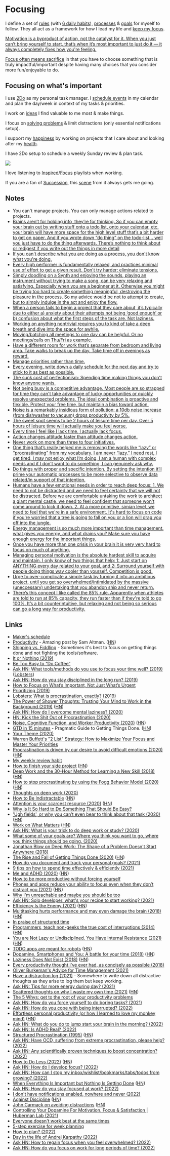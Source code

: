 # Focusing

I define a set of [rules](rules.md) (with [6 daily habits](habits.md)), [processes](processes.md) & [goals](goals.md) for myself to follow. They all act as a framework for how I lead my life and [keep my focus](https://waitbutwhy.com/2013/10/why-procrastinators-procrastinate.html).

[Motivation is a byproduct of action, not the catalyst for it. When you just can’t bring yourself to start, that’s when it’s most important to just do it — it always completely fixes how you're feeling.](https://twitter.com/adamwathan/status/1520153298023636993)

[Focus often means sacrifice](https://www.youtube.com/watch?v=2oksetv3i90) in that you have to choose something that is truly impactful/important despite having many choices that you consider more fun/enjoyable to do.

## Focusing on what's important

I use [2Do](../macOS/apps/2do.md) as my personal task manager. I [schedule events](../macOS/apps/fantastical.md) in my calendar and plan the day/week in context of my tasks & priorities.

I work on [ideas](../ideas/ideas.md) I find valuable to me most & make things.

I focus on [solving problems](../research/solving-problems.md) & limit distractions (only essential notifications setup).

I support my [happiness](../life/happiness.md) by working on projects that I care about and looking after my [health](../health/health.md).

I have 2Do setup to schedule a weekly Sunday review & plan task.

![](https://i.imgur.com/l3x5S2k.png)

I love listening to [Inspired](https://open.spotify.com/playlist/5fIL0WiQ79QtgsP4Y4L20V)/[Focus](https://open.spotify.com/playlist/0ESjwZeTcHOWzY3FYO5zs5) playlists when working.

If you are a fan of [Succession](https://trakt.tv/shows/succession), this [scene](https://youtu.be/GbKva43khvI?t=148) from it always gets me going.

## Notes

- You can't manage projects. You can only manage actions related to projects.
- [Brains aren’t for holding info, they’re for thinking. So if you can empty your brain out by writing stuff onto a todo list, onto your calendar, etc, your brain will have more space for the high level stuff that’s a bit harder to get on paper. And if you wrote down “do thing” on the todo-list… well you just have to do the thing afterwards. There’s nothing to think about or redigest if you write out the things in more detail](https://lobste.rs/s/0qlkm7/how_do_i_keep_multiple_projects_my_head)
- [If you can't describe what you are doing as a process, you don't know what you're doing.](https://twitter.com/visualizevalue/status/1296791809478336513)
- [Every high performer is fundamentally relaxed, and practices minimal use of effort to get a given result. Don't try harder: eliminate tensions.](https://twitter.com/sanityinc/status/1309974689268129792)
- [Simply doodling on a Synth and enjoying the sounds, playing an instrument without trying to make a song, can be very relaxing and satisfying. Especially when you are a beginner at it. Otherwise you might be trying too hard to create something meaningful, destroying the pleasure in the process. So my advice would be not to attempt to create, but to simply indulge in the act and enjoy the flow.](https://news.ycombinator.com/item?id=24743944)
- [When a person fails to begin a project that they care about, it’s typically due to either a) anxiety about their attempts not being ‘good enough’ or b) confusion about what the first steps of the task are. Not laziness.](https://humanparts.medium.com/laziness-does-not-exist-3af27e312d01)
- [Working on anything nontrivial requires you to kind of take a deep breath and dive into the space for awhile.](https://twitter.com/peterbourgon/status/1387098683485868040)
- [Moving/batching all meetings to one day can be helpful. Or no meetings/calls on Thu/Fri as example.](https://twitter.com/coreyhainesco/status/1387557466179653632)
- [Have a different room for work that’s separate from bedroom and living area. Take walks to break up the day. Take time off in evenings as reward.](https://twitter.com/herrmanndigital/status/1387773860636995592)
- [Manage priorities rather than time.](https://twitter.com/MikeyFox/status/1387699937954119683)
- [Every evening, write down a daily schedule for the next day and try to stick to it as best as possible.](https://twitter.com/rasbt/status/1397221898044456962)
- [The sunk cost of perfectionism: Spending time making things you don't know anyone wants.](https://twitter.com/jackbutcher/status/1399798492521021446)
- [Not being busy is a competitive advantage. Most people are so strapped for time they can't take advantage of lucky opportunities or quickly resolve unexpected problems. The ideal combination is proactive and flexible. Protect your free time, but maintain a bias toward action.](https://twitter.com/JamesClear/status/1400447419507220480)
- [Noise is a remarkably insidious form of pollution: a 10db noise increase (from dishwasher to vacuum) drops productivity by 5%.](https://twitter.com/emollick/status/1408478193091330053)
- [The sweet spot seems to be 2 hours of leisure time per day. Over 5 hours of leisure time will actually make you feel worse.](https://twitter.com/levelsio/status/1438480377207611399)
- [Every time I feel like I lack time, I actually lack focus.](https://twitter.com/anthilemoon/status/1443485224092913669)
- [Action changes attitude faster than attitude changes action.](https://news.ycombinator.com/item?id=28762362)
- [Never work on more than three to four initiatives.](https://twitter.com/rakyll/status/1445570363291627665)
- [One thing that’s really helped me is removing the words like “lazy” or “procrastinating” from my vocabulary. I am never “lazy.” I need rest, I get tired, I may not enjoy what I’m doing, I am a human with complex needs and if I don’t want to do something, I can genuinely ask why.](https://twitter.com/sehurlburt/status/1450648082685779969)
- [Do things with proper and specific intention. By setting the intention it’ll prime your automatic processes to be more selective to observe data related/in support of that intention.](https://twitter.com/vaisfourlovers/status/1450929596438810631)
- [Humans have a few emotional needs in order to reach deep focus: 1. We need to not be distracted and we need to feel certainty that we will not be distracted. Before we are comfortable untaking the work to architect a giant mental castle, we need to feel confident that someone won't come around to kick it down. 2. At a more primitive, simian level, we need to feel that we're in a safe environment. It's hard to focus on code if you're worried that a tree is going to fall on you or a lion will drag you off into the jungle.](https://news.ycombinator.com/item?id=29028505)
- [Energy management is so much more important than time management. what gives you energy, and what drains you? Make sure you have enough energy for the important things.](https://twitter.com/triketora/status/1489713975864528899)
- [Once you have more than one crisis in your brain it is very very hard to focus on much of anything.](https://twitter.com/chriswilcox47/status/1496918870572945408)
- [Managing personal motivation is the absolute hardest skill to acquire and maintain. I only know of two things that help: 1: Just start on ANYTHING every day related to your goal, and 2: Surround yourself with people doing things way cooler than yourself. Competition is good.](https://twitter.com/slimsag/status/1524418178587054080)
- [Urge to over-complicate a simple task by turning it into an ambitious project, until you get so overwhelmed/intimidated by the massive (uneccessary) undertaking that you abandon ship and never return.](https://twitter.com/danidonovan/status/1553775564477157376)
- [There’s this concept I like called the 85% rule. Apparently when athletes are told to run at 85% capacity, they run faster than if they're told to go 100%. It’s a bit counterintuitive, but relaxing and not being so serious can go a long way for productivity.](https://twitter.com/michelleqin_/status/1569861773305745410)

## Links

- [Maker's schedule](http://www.paulgraham.com/makersschedule.html)
- [Productivity](https://blog.samaltman.com/productivity) - Amazing post by Sam Altman. ([HN](https://news.ycombinator.com/item?id=16802530))
- [Shipping vs. Fiddling](https://medium.com/@okonetchnikov/shipping-vs-fiddling-74e27e61e0c1) - Sometimes it's best to focus on getting things done and not fighting the tools/software.
- [It or Nothing (2019)](http://tynan.com/ornothing)
- [Be Too Busy to “Do Coffee”](https://nav.al/2019/05/08/meetings/)
- [Ask HN: What tools/methods do you use to focus your time well? (2019)](https://news.ycombinator.com/item?id=19996062) ([Lobsters](https://lobste.rs/s/1nhqml/what_tools_methods_do_you_use_focus_your))
- [Ask HN: How do you stay disciplined in the long run? (2019)](https://news.ycombinator.com/item?id=19777976)
- [How to Focus on What’s Important, Not Just What’s Urgent](https://hbr.org/2018/07/how-to-focus-on-whats-important-not-just-whats-urgent)
- [Prioritizing (2019)](https://css-tricks.com/prioritizing/)
- [Lobsters: What is procrastination, exactly? (2019)](https://lobste.rs/s/f2sdfz/what_is_procrastination_exactly)
- [The Power of Shower Thoughts: Trusting Your Mind to Work in the Background (2019)](https://alexanderell.is/posts/trust-in-your-unconscious/) ([HN](https://news.ycombinator.com/item?id=21557902))
- [Ask HN: How do I overcome mental laziness? (2020)](https://news.ycombinator.com/item?id=22919697)
- [HN: Kick the Shit Out of Procrastination (2020)](https://news.ycombinator.com/item?id=22922372)
- [Noise, Cognitive Function, and Worker Productivity (2020)](https://joshuatdean.com/wp-content/uploads/2020/02/NoiseCognitiveFunctionandWorkerProductivity.pdf) ([HN](https://news.ycombinator.com/item?id=23113142))
- [GTD in 15 minutes](https://hamberg.no/gtd/) - Pragmatic Guide to Getting Things Done. ([HN](https://news.ycombinator.com/item?id=31506054))
- [Your Theme (2020)](https://www.youtube.com/watch?v=NVGuFdX5guE)
- [Warren Buffett's "2 List" Strategy: How to Maximize Your Focus and Master Your Priorities](https://jamesclear.com/buffett-focus)
- [Procrastination is driven by our desire to avoid difficult emotions (2020)](https://www.cbc.ca/radio/thesundayedition/the-sunday-edition-for-june-14-2020-1.5604357/there-s-a-reason-we-procrastinate-and-it-s-not-laziness-1.5604433) ([HN](https://news.ycombinator.com/item?id=23537317))
- [My weekly review habit](https://www.benkuhn.net/weekly/)
- [How to finish your side project](https://hugozap.com/posts/how-to-finish-your-side-project/) ([HN](https://news.ycombinator.com/item?id=23672686))
- [Deep Work and the 30-Hour Method for Learning a New Skill (2018)](https://azeria-labs.com/the-importance-of-deep-work-the-30-hour-method-for-learning-a-new-skill/) ([HN](https://news.ycombinator.com/item?id=23845575))
- [How to stop procrastinating by using the Fogg Behavior Model (2020)](https://www.deprocrastination.co/blog/how-to-stop-procrastinating-by-using-the-fogg-behavior-model) ([HN](https://news.ycombinator.com/item?id=24120275))
- [Thoughts on deep work (2020)](https://twitter.com/paraschopra/status/1295244575154479104)
- [How to Be Indistractable](https://psyche.co/guides/to-become-indistractable-recognise-that-it-starts-within-you) ([HN](https://news.ycombinator.com/item?id=24360966))
- [Attention is your scarcest resource (2020)](https://www.benkuhn.net/attention/) ([HN](https://news.ycombinator.com/item?id=24391686))
- [Why Is It So Hard to Do Something That Should Be Easy?](https://www.youtube.com/watch?v=Uo08uS904Rg)
- ['Ugh fields', or why you can’t even bear to think about that task (2020)](https://medium.com/@robertwiblin/ugh-fields-or-why-you-can-t-even-bear-to-think-about-that-task-5941837dac62) ([HN](https://news.ycombinator.com/item?id=24445603))
- [Work on What Matters](https://staffeng.com/guides/work-on-what-matters) ([HN](https://news.ycombinator.com/item?id=24581810))
- [Ask HN: What is your trick to do deep work or study? (2020)](https://news.ycombinator.com/item?id=24675467)
- [What some of your goals are? Where you think you want to go, where you think things should be going. (2020)](https://merveilles.town/@neauoire/105093152834494144)
- [Jonathan Blow on Deep Work: The Shape of a Problem Doesn't Start Anywhere (2018)](https://www.youtube.com/watch?v=4Ej_3NKA3pk)
- [The Rise and Fall of Getting Things Done (2020)](https://www.newyorker.com/tech/annals-of-technology/the-rise-and-fall-of-getting-things-done) ([HN](https://news.ycombinator.com/item?id=25131848))
- [How do you document and track your personal goals? (2021)](https://lobste.rs/s/vorh7a/how_do_you_document_track_your_personal)
- [9 tips on how to spend time effectively & efficiently (2021)](https://twitter.com/m_franceschetti/status/1355202318803861504)
- [Me and ADHD (2020)](https://www.linkedin.com/pulse/adhd-me-ish-verduzco/) ([HN](https://news.ycombinator.com/item?id=25992390))
- [How to be more productive without forcing yourself](https://www.deprocrastination.co/blog/how-to-be-productive-without-forcing-yourself)
- [Phones and apps reduce your ability to focus even when they don’t distract you (2021)](https://blog.rize.io/blog/phones-and-apps-reduce-your-ability-to-focus-even-when-they-dont-distract-you) ([HN](https://news.ycombinator.com/item?id=26582729))
- [Why I'm unreachable and maybe you should be too](https://levels.io/contact-me/)
- [Ask HN: Solo developer, what's your recipe to start working? (2021)](https://news.ycombinator.com/item?id=26747318)
- [Efficiency Is the Enemy (2021)](https://fs.blog/2021/05/slack/) ([HN](https://news.ycombinator.com/item?id=27036695))
- [Multitasking hurts performance and may even damage the brain (2018)](https://www.linkedin.com/pulse/why-successful-people-dont-multitask-dr-travis-bradberry/) ([HN](https://news.ycombinator.com/item?id=27042151))
- [In praise of structured time](https://twitter.com/jongold/status/1397218299251990535)
- [Programmers, teach non-geeks the true cost of interruptions (2014)](https://daedtech.com/programmers-teach-non-geeks-the-true-cost-of-interruptions/) ([HN](https://news.ycombinator.com/item?id=27787604))
- [You are Not Lazy or Undisciplined. You Have Internal Resistance (2021)](https://medium.com/counterarts/you-are-not-lazy-or-undisciplined-you-are-experiencing-internal-resistance-755a02673aa9) ([HN](https://news.ycombinator.com/item?id=28026323))
- [TODO apps are meant for robots](https://blog.frantic.im/all/todo-apps-are-meant-for-robots/) ([HN](https://news.ycombinator.com/item?id=28029809))
- [Dopamine, Smartphones and You: A battle for your time (2018)](https://sitn.hms.harvard.edu/flash/2018/dopamine-smartphones-battle-time/) ([HN](https://news.ycombinator.com/item?id=28850169))
- [Laziness Does Not Exist (2018)](https://humanparts.medium.com/laziness-does-not-exist-3af27e312d01) ([HN](https://news.ycombinator.com/item?id=28574627))
- [Every productivity thought I've ever had, as concisely as possible (2018)](https://guzey.com/productivity/)
- [Oliver Burkeman's Advice for Time Management (2021)](https://www.theatlantic.com/family/archive/2021/08/oliver-burkeman-advice-time-productivity/619723/)
- [Have a distraction log (2021)](https://twitter.com/visakanv/status/1456801019644428288) - Somewhere to write down all distractive thoughts as they arise to log them but keep working.
- [Ask HN: Tips for more energy during day? (2021)](https://news.ycombinator.com/item?id=29140964)
- [Scattered thoughts on why I waste my own time (2021)](https://mbuffett.com/posts/wasting_time/) ([HN](https://news.ycombinator.com/item?id=29176416))
- [The 5 Whys: get to the root of your productivity problems](https://blog.superhuman.com/five-whys-method/)
- [Ask HN: How do you force yourself to do boring tasks? (2021)](https://news.ycombinator.com/item?id=29725668)
- [Ask HN: How do you cope with being interrupted? (2022)](https://news.ycombinator.com/item?id=29767203)
- [Effortless personal productivity (or how I learned to love my monkey mind)](https://jakobgreenfeld.com/personal-productivity) ([HN](https://news.ycombinator.com/item?id=29965957))
- [Ask HN: What do you do to jump start your brain in the morning? (2022)](https://news.ycombinator.com/item?id=30160348)
- [Ask HN: Is ADHD Real? (2022)](https://news.ycombinator.com/item?id=30270829)
- [Structured Procrastination (1995)](http://www.structuredprocrastination.com/) ([HN](https://news.ycombinator.com/item?id=30292440))
- [Ask HN: Have OCD, suffering from extreme procrastination, please help? (2022)](https://news.ycombinator.com/item?id=30313215)
- [Ask HN: Any scientifically proven techniques to boost concentration? (2022)](https://news.ycombinator.com/item?id=30473322)
- [How to Do Less (2022)](https://alexturek.com/2022-03-07-How-to-do-less/) ([HN](https://news.ycombinator.com/item?id=30642596))
- [Ask HN: How do I develop focus? (2022)](https://news.ycombinator.com/item?id=30905620)
- [Ask HN: How can I stop my inbox/wishlist/bookmarks/tabs/todos from growing? (2022)](https://news.ycombinator.com/item?id=31471127)
- [When Everything Is Important but Nothing Is Getting Done](https://sharedphysics.com/everything-is-important/) ([HN](https://news.ycombinator.com/item?id=31481888))
- [Ask HN: How do you stay focused at work? (2022)](https://news.ycombinator.com/item?id=31608397)
- [I don't have notifications enabled, nowhere and never (2022)](https://news.ycombinator.com/item?id=32274344)
- [Against Discipline](https://irinadumitrescu.substack.com/p/against-discipline) ([HN](https://news.ycombinator.com/item?id=32340703))
- [John Carmack on avoiding distractions](https://twitter.com/ID_AA_Carmack/status/1562104562219196416) ([HN](https://news.ycombinator.com/item?id=32583257))
- [Controlling Your Dopamine For Motivation, Focus & Satisfaction | Huberman Lab (2021)](https://podcastnotes.org/huberman-lab/episode-39-controlling-your-dopamine-for-motivation-focus-satisfaction-huberman-lab/)
- [Everyone doesn't work best at the same times](https://twitter.com/mar15sa/status/1570140430066675714)
- [5-step exercise for week planning](https://twitter.com/adcock_brett/status/1573719801536471041)
- [How to plan? (2022)](https://kellanem.com/notes/how-to-plan)
- [Day in the life of Andrej Karpathy (2022)](https://www.youtube.com/watch?v=iu3LJY8N_9s)
- [Ask HN: How to regain focus when you feel overwhelmed? (2022)](https://news.ycombinator.com/item?id=33464989)
- [Ask HN: How do you focus on work for long periods of time? (2022)](https://news.ycombinator.com/item?id=33557338)
